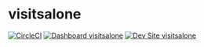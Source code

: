 # visitsalone

[![CircleCI](https://circleci.com/gh/click2tman/visitsalone.svg?style=shield)](https://circleci.com/gh/click2tman/visitsalone)
[![Dashboard visitsalone](https://img.shields.io/badge/dashboard-visitsalone-yellow.svg)](https://dashboard.pantheon.io/sites/3a05a691-27f2-40ad-a77c-35cffc0f76fd#dev/code)
[![Dev Site visitsalone](https://img.shields.io/badge/site-visitsalone-blue.svg)](http://dev-visitsalone.pantheonsite.io/)